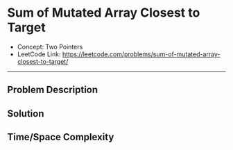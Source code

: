 # Sum of Mutated Array Closest to Target

- Concept: Two Pointers
- LeetCode Link: https://leetcode.com/problems/sum-of-mutated-array-closest-to-target/

---

## Problem Description

## Solution

## Time/Space Complexity

